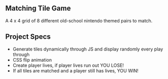 ## Matching Tile Game

A 4 x 4 grid of 8 different old-school nintendo themed pairs to match. 

## Project Specs

- Generate tiles dynamically through JS and display randomly every play through
- CSS flip animation
- Create player lives, if player lives run out YOU LOSE!
- If all tiles are matched and a player still has lives, YOU WIN!